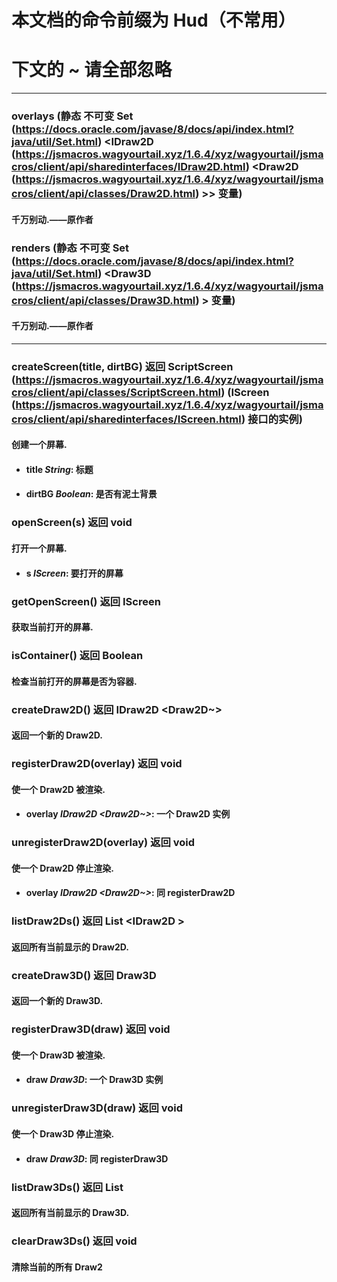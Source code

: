 # 本文档的命令前缀为 Hud（不常用）
# 下文的 ~ 请全部忽略
--------------------
### overlays (静态 不可变 Set (https://docs.oracle.com/javase/8/docs/api/index.html?java/util/Set.html) <IDraw2D (https://jsmacros.wagyourtail.xyz/1.6.4/xyz/wagyourtail/jsmacros/client/api/sharedinterfaces/IDraw2D.html) <Draw2D (https://jsmacros.wagyourtail.xyz/1.6.4/xyz/wagyourtail/jsmacros/client/api/classes/Draw2D.html) >> 变量)
#### 千万别动.——原作者
### renders (静态 不可变 Set (https://docs.oracle.com/javase/8/docs/api/index.html?java/util/Set.html) <Draw3D (https://jsmacros.wagyourtail.xyz/1.6.4/xyz/wagyourtail/jsmacros/client/api/classes/Draw3D.html) > 变量)
#### 千万别动.——原作者
--------------------
### createScreen(title, dirtBG) 返回 ScriptScreen (https://jsmacros.wagyourtail.xyz/1.6.4/xyz/wagyourtail/jsmacros/client/api/classes/ScriptScreen.html) (IScreen (https://jsmacros.wagyourtail.xyz/1.6.4/xyz/wagyourtail/jsmacros/client/api/sharedinterfaces/IScreen.html) 接口的实例)
#### 创建一个屏幕.
* #### title *String*: 标题
* #### dirtBG *Boolean*: 是否有泥土背景
### openScreen(s) 返回 void
#### 打开一个屏幕.
* #### s *IScreen*: 要打开的屏幕
### getOpenScreen() 返回 IScreen
#### 获取当前打开的屏幕.
### isContainer() 返回 Boolean
#### 检查当前打开的屏幕是否为容器.
### createDraw2D() 返回 IDraw2D <Draw2D~>
#### 返回一个新的 Draw2D.
### registerDraw2D(overlay) 返回 void
#### 使一个 Draw2D 被渲染.
* #### overlay *IDraw2D <Draw2D~>*: 一个 Draw2D 实例
### unregisterDraw2D(overlay) 返回 void
#### 使一个 Draw2D 停止渲染.
* #### overlay *IDraw2D <Draw2D~>*: 同 registerDraw2D
### listDraw2Ds() 返回 List <IDraw2D <Draw2D>>
#### 返回所有当前显示的 Draw2D.
### createDraw3D() 返回 Draw3D
#### 返回一个新的 Draw3D.
### registerDraw3D(draw) 返回 void
#### 使一个 Draw3D 被渲染.
* #### draw *Draw3D*: 一个 Draw3D 实例
### unregisterDraw3D(draw) 返回 void
#### 使一个 Draw3D 停止渲染.
* #### draw *Draw3D*: 同 registerDraw3D
### listDraw3Ds() 返回 List <Draw3D>
#### 返回所有当前显示的 Draw3D.
### clearDraw3Ds() 返回 void
#### 清除当前的所有 Draw2
